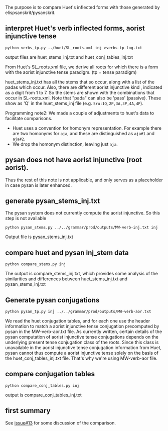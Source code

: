 
The purpose is to compare Huet's inflected forms with those generated by
elispsanskrit/pysanskrit.

## interpret Huet's verb inflected forms, aorist injunctive tense

```
python verbs_tp.py ../huet/SL_roots.xml inj >verbs-tp-log.txt
```
output files are huet_stems_inj.txt and huet_conj_tables_inj.txt

From Huet's SL_roots.xml file, we derive all roots for
which there is a form with the aorist injunctive tense paradigm. (tp = tense paradigm)

huet_stems_inj.txt has all the stems that so occur, along with a list of
the padas which occur.  Also, there are different aorist injunctive kind , indicated
as a digit from 1 to 7.  So the stems are shown with the <kind><pada> 
combinations that occur in SL-roots.xml.
Note that "pada" can also be 'pass' (passive). These show as 'Q' in the
huet_stems_inj file (e.g. `Sru:1Q,2P,3A,3P,4A,4P`).

Programming note2: We made a couple of adjustments to huet's data to 
facilitate comparisons.
* Huet uses a convention for homonym representation. For example there 
  are two homonyms for `aja`, and these are distinguished as `aja#1` and
  `aja#2`.   
* We drop the homonym distinction, leaving just `aja`.

## pysan does not have aorist injunctive (root aorist).
   Thus the rest of this note is not applicable, and only
   serves as a placeholder in case pysan is later enhanced.

## generate pysan_stems_inj.txt

The pysan system does not currently compute the aorist injunctive.
So this step is not available

```
python pysan_stems.py ../../grammar/prod/outputs/MW-verb-inj.txt inj
```
Output file is pysan_stems_inj.txt

## compare huet and pysan inj_stem data
```
python compare_stems.py inj
```
The output is compare_stems_inj.txt, which provides some analysis of the
similarities and differences between huet_stems_inj.txt and
pysan_stems_inj.txt

## Generate pysan conjugations

```
python pysan_tp.py inj ../../grammar/prod/outputs/MW-verb-aor.txt

```
We read the huet conjugation tables, and for each one use the header
information to match a aorist injunctive tense conjugation precomputed by pysan in 
the MW-verb-aor.txt file.  As currently written, certain details of
 the pysan computation of aorist injunctive tense conjugations depends on the underlying
present tense conjugation class of the roots. Since this class is unavailable
in the aorist injunctive tense conjugation information from Huet, pysan cannot thus
compute a aorist injunctive tense solely on the basis of the huet_conj_tables_inj.txt file. That's why we're using MW-verb-aor file.

##  compare conjugation tables
```
python compare_conj_tables.py inj 
```

output is compare_conj_tables_inj.txt

## first summary

See [issue#13](https://github.com/funderburkjim/elispsanskrit/issues/13) for some discussion of the comparison.


